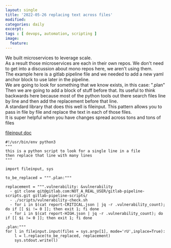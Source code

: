 ```yaml
---
layout: single
title: '2022-05-26 replacing text across files'
modified:
categories: daily
excerpt:
tags : [ devops, automation, scripting ]
image:
  feature:
---
```

We built microservices to leverage scale.  
As a result those microservices are each in their own repos. 
We don't need to get into a discussion about mono repos here, we aren't using them.  
The example here is a gitlab pipeline file and we needed to add a new yaml anchor block to use later in the pipeline.  
We are going to look for something that we know exists, in this case: ".plan"  
Then we are going to add a block of stuff before that.  Its useful to think backwards here because most of the python tools out there search files line by line and then add the replacement before that line.  
A standard library that does this well is fileinput.
This pattern allows you to pass in file by file and replace the text in each of those files.   
It is super helpful when you have changes spread across tons and tons of files 

[fileinput doc](https://docs.python.org/3/library/fileinput.html "fileinput doc")  

```
#!/usr/bin/env python3
"""
this is a python script to look for a single line in a file
then replace that line with many lines 
"""

import fileinput, sys

to_be_replaced = """.plan:"""

replacement = """.vulnerability: &vulnerability
  - git clone git@gitlab.com:NOT_A_REAL_USER/gitlab-pipeline-scripts.git gitlab-pipeline-scripts/
  - ./scripts/vulnerability-check.sh
  - for i in $(cat report-CRITICAL.json | jq -r .vulnerability_count); do if [[ $i != 0 ]]; then exit 1; fi done
  - for i in $(cat report-HIGH.json | jq -r .vulnerability_count); do if [[ $i != 0 ]]; then exit 1; fi done

.plan:"""
for l in fileinput.input(files = sys.argv[1], mode='rU',inplace=True):
    l = l.replace(to_be_replaced, replacement)
    sys.stdout.write(l)

```